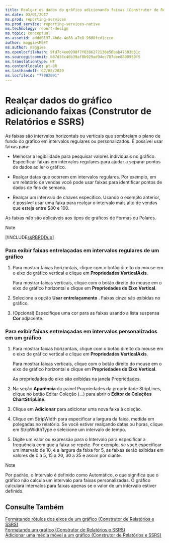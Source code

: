 ```yaml
---
title: Realçar os dados do gráfico adicionando faixas (Construtor de Relatórios) | Microsoft Docs
ms.date: 03/01/2017
ms.prod: reporting-services
ms.prod_service: reporting-services-native
ms.technology: report-design
ms.topic: conceptual
ms.assetid: addd6137-4b6e-4e88-a7e8-9600fcd1ccce
author: maggiesMSFT
ms.author: maggies
ms.openlocfilehash: 9fd7c4ee0998f7f0386272130e56bab47303b31c
ms.sourcegitcommit: b87d36c46b39af8b929ad94ec707dee8800950f5
ms.translationtype: HT
ms.contentlocale: pt-BR
ms.lasthandoff: 02/08/2020
ms.locfileid: "77082091"
---
```

# <a name="highlight-chart-data-by-adding-strip-lines-report-builder-and-ssrs"></a>Realçar dados do gráfico adicionando faixas (Construtor de Relatórios e SSRS)
  As faixas são intervalos horizontais ou verticais que sombreiam o plano de fundo do gráfico em intervalos regulares ou personalizados. É possível usar faixas para:  
  
-   Melhorar a legibilidade para pesquisar valores individuais no gráfico. Especificar faixas em intervalos regulares para ajudar a separar pontos de dados ao ler o gráfico.  
  
-   Realçar datas que ocorrem em intervalos regulares. Por exemplo, em um relatório de vendas você pode usar faixas para identificar pontos de dados de fins de semana.  
  
-   Realçar um intervalo de chaves específico. Usando o exemplo anterior, é possível usar uma faixa para realçar o intervalo mais alto de vendas que esteja entre $80 e 100.  
  
 As faixas não são aplicáveis aos tipos de gráficos de Formas ou Polares.  
  
> [!NOTE]  
>  [!INCLUDE[ssRBRDDup](../../includes/ssrbrddup-md.md)]  
  
### <a name="to-display-interlaced-strip-lines-at-regular-intervals-on-a-chart"></a>Para exibir faixas entrelaçadas em intervalos regulares de um gráfico  
  
1.  Para mostrar faixas horizontais, clique com o botão direito do mouse em o eixo de gráfico vertical e clique em **Propriedades VerticalAxis**.  
  
     Para mostrar faixas verticais, clique com o botão direito do mouse em o eixo de gráfico horizontal e clique em **Propriedades do Eixo Vertical**.  
  
2.  Selecione a opção **Usar entrelaçamento** . Faixas cinza são exibidas no gráfico.  
  
3.  (Opcional) Especifique uma cor para as faixas usando a lista suspensa **Cor** adjacente.  
  
### <a name="to-display-interlaced-strip-lines-at-custom-intervals-on-a-chart"></a>Para exibir faixas entrelaçadas em intervalos personalizados em um gráfico  
  
1.  Para mostrar faixas horizontais, clique com o botão direito do mouse em o eixo de gráfico vertical e clique em **Propriedades VerticalAxis**.  
  
     Para mostrar faixas verticais, clique com o botão direito do mouse em o eixo de gráfico horizontal e clique em **Propriedades do Eixo Vertical**.  
  
     As propriedades do eixo são exibidas na janela Propriedades.  
  
2.  Na seção **Aparência** do painel Propriedades da propriedade StripLines, clique no botão Editar Coleção (…) para abrir o **Editor de Coleções ChartStripLine**.  
  
3.  Clique em **Adicionar** para adicionar uma nova faixa à coleção.  
  
4.  Clique em StripWidth para especificar a largura da faixa, medida em polegadas no relatório. Se você estiver realçando datas ou horas, clique em StripWidthType e selecione um intervalo de tempo.  
  
5.  Digite um valor ou expressão para o Intervalo para especificar a frequência com que a faixa se repete.  Por exemplo, se você especificar um intervalo de 10, e a largura da faixa for 5, as faixas serão exibidas em valores de 0 a 5, 15 a 20, 30 a 35 e assim por diante.  
  
> [!NOTE]  
>  Por padrão, o Intervalo é definido como Automático, o que significa que o gráfico não calcula um intervalo para faixas personalizadas. O gráfico calculará intervalos para faixas apenas se o valor de um intervalo estiver definido.  
  
## <a name="see-also"></a>Consulte Também  
 [Formatando rótulos dos eixos de um gráfico &#40;Construtor de Relatórios e SSRS&#41;](../../reporting-services/report-design/formatting-axis-labels-on-a-chart-report-builder-and-ssrs.md)   
 [Formatando um gráfico &#40;Construtor de Relatórios e SSRS&#41;](../../reporting-services/report-design/formatting-a-chart-report-builder-and-ssrs.md)   
 [Adicionar uma média móvel a um gráfico &#40;Construtor de Relatórios e SSRS&#41;](../../reporting-services/report-design/add-a-moving-average-to-a-chart-report-builder-and-ssrs.md)  
  
  
